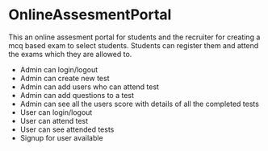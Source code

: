 # OnlineAssesmentPortal

This an online assesment portal for students and the recruiter for creating a mcq based exam to select students. Students can register them and attend the exams which they are allowed to.

* Admin can login/logout
* Admin can create new test
* Admin can add users who can attend test
* Admin can add questions to a test
* Admin can see all the users score with details of all the completed tests
* User can login/logout 
* User can attend test
* User can see attended tests
* Signup for user available
